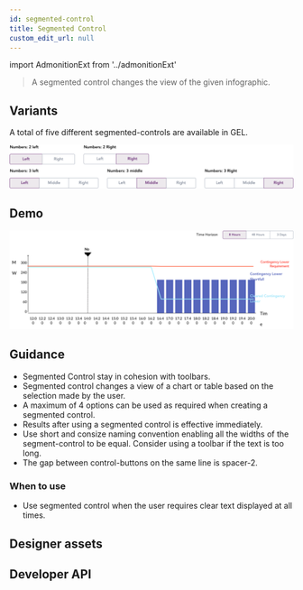 ```yaml
---
id: segmented-control
title: Segmented Control
custom_edit_url: null
---
```


import AdmonitionExt from '../admonitionExt'

> A segmented control changes the view of the given infographic.


## Variants

A total of five different segmented-controls are available in GEL.

![Segmented control types](img/segmented-control-types.svg)


## Demo

![segmented-control demo](img/segmented-control-demo.svg)


## Guidance

* Segmented Control stay in cohesion with toolbars.
* Segmented control changes a view of a chart or table based on the selection made by the user.
* A maximum of 4 options can be used as required when creating a segmented control.
* Results after using a segmented control is effective immediately.
* Use short and consize naming convention enabling all the widths of the segment-control to be equal. Consider using a toolbar if the text is too long.
* The gap between control-buttons on the same line is spacer-2.

### When to use

* Use segmented control when the user requires clear text displayed at all times.


## Designer assets

<AdmonitionExt type="figma" url="https://www.figma.com/file/kzLxtqv6YGL0wotiqzgEo4/GEL-UI-Doc?node-id=677%3A67525" />


## Developer API

<AdmonitionExt type="vue" url="https://primefaces.org/primevue/selectbutton" />